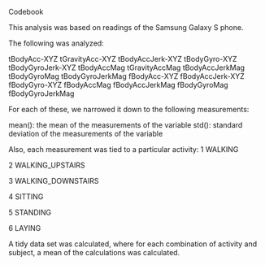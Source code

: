 

Codebook

This analysis was based on readings of the Samsung Galaxy S phone.

The following was analyzed:

tBodyAcc-XYZ
tGravityAcc-XYZ
tBodyAccJerk-XYZ
tBodyGyro-XYZ
tBodyGyroJerk-XYZ
tBodyAccMag
tGravityAccMag
tBodyAccJerkMag
tBodyGyroMag
tBodyGyroJerkMag
fBodyAcc-XYZ
fBodyAccJerk-XYZ
fBodyGyro-XYZ
fBodyAccMag
fBodyAccJerkMag
fBodyGyroMag
fBodyGyroJerkMag

For each of these, we narrowed it down to the following measurements:


mean(): the mean of the measurements of the variable
std(): standard deviation of the measurements of the variable

Also, each measurement was tied to a particular activity:
1 WALKING

2 WALKING_UPSTAIRS

3 WALKING_DOWNSTAIRS

4 SITTING

5 STANDING

6 LAYING


A tidy data set was calculated, where for each combination of activity and subject,
a mean of the calculations was calculated.
